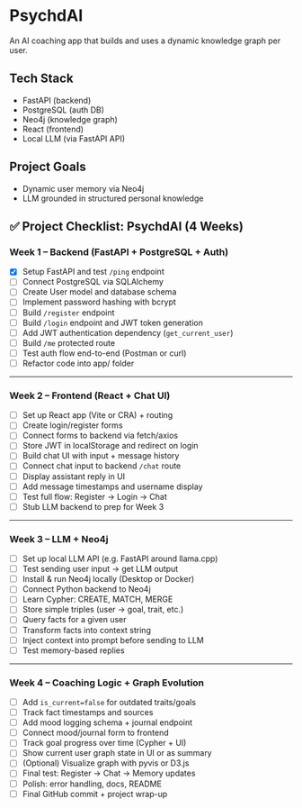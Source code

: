 # PsychdAI

An AI coaching app that builds and uses a dynamic knowledge graph per user.

## Tech Stack
- FastAPI (backend)
- PostgreSQL (auth DB)
- Neo4j (knowledge graph)
- React (frontend)
- Local LLM (via FastAPI API)

## Project Goals
- Dynamic user memory via Neo4j
- LLM grounded in structured personal knowledge


## ✅ Project Checklist: PsychdAI (4 Weeks)

### Week 1 – Backend (FastAPI + PostgreSQL + Auth)
- [x] Setup FastAPI and test `/ping` endpoint
- [ ] Connect PostgreSQL via SQLAlchemy
- [ ] Create User model and database schema
- [ ] Implement password hashing with bcrypt
- [ ] Build `/register` endpoint
- [ ] Build `/login` endpoint and JWT token generation
- [ ] Add JWT authentication dependency (`get_current_user`)
- [ ] Build `/me` protected route
- [ ] Test auth flow end-to-end (Postman or curl)
- [ ] Refactor code into app/ folder

---

### Week 2 – Frontend (React + Chat UI)
- [ ] Set up React app (Vite or CRA) + routing
- [ ] Create login/register forms
- [ ] Connect forms to backend via fetch/axios
- [ ] Store JWT in localStorage and redirect on login
- [ ] Build chat UI with input + message history
- [ ] Connect chat input to backend `/chat` route
- [ ] Display assistant reply in UI
- [ ] Add message timestamps and username display
- [ ] Test full flow: Register → Login → Chat
- [ ] Stub LLM backend to prep for Week 3

---

### Week 3 – LLM + Neo4j
- [ ] Set up local LLM API (e.g. FastAPI around llama.cpp)
- [ ] Test sending user input → get LLM output
- [ ] Install & run Neo4j locally (Desktop or Docker)
- [ ] Connect Python backend to Neo4j
- [ ] Learn Cypher: CREATE, MATCH, MERGE
- [ ] Store simple triples (user → goal, trait, etc.)
- [ ] Query facts for a given user
- [ ] Transform facts into context string
- [ ] Inject context into prompt before sending to LLM
- [ ] Test memory-based replies

---

### Week 4 – Coaching Logic + Graph Evolution
- [ ] Add `is_current=false` for outdated traits/goals
- [ ] Track fact timestamps and sources
- [ ] Add mood logging schema + journal endpoint
- [ ] Connect mood/journal form to frontend
- [ ] Track goal progress over time (Cypher + UI)
- [ ] Show current user graph state in UI or as summary
- [ ] (Optional) Visualize graph with pyvis or D3.js
- [ ] Final test: Register → Chat → Memory updates
- [ ] Polish: error handling, docs, README
- [ ] Final GitHub commit + project wrap-up

